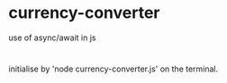 # currency-converter
use of async/await in js
#
initialise by 'node currency-converter.js' on the terminal. 
